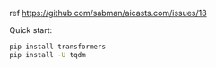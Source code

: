 ref https://github.com/sabman/aicasts.com/issues/18


Quick start:
```sh
pip install transformers
pip install -U tqdm
```
